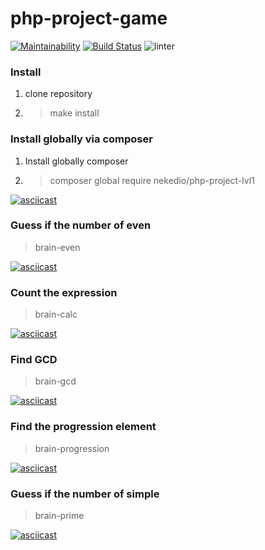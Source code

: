 # php-project-game

[![Maintainability](https://api.codeclimate.com/v1/badges/d3929ac0baeeac57016e/maintainability)](https://codeclimate.com/github/nekedio/php-project-lvl1/maintainability)
[![Build Status](https://travis-ci.com/nekedio/php-project-lvl1.svg?branch=master)](https://travis-ci.com/nekedio/php-project-lvl1)
![linter](https://github.com/nekedio/php-project-lvl1/workflows/linter/badge.svg)

### Install

1. clone repository
2. > make install

### Install globally via composer

1. Install globally composer
2. > composer global require nekedio/php-project-lvl1

[![asciicast](https://asciinema.org/a/305159.svg)](https://asciinema.org/a/305159)


### Guess if the number of even
> brain-even

[![asciicast](https://asciinema.org/a/304369.svg)](https://asciinema.org/a/304369)


### Count the expression
> brain-calc

[![asciicast](https://asciinema.org/a/305094.svg)](https://asciinema.org/a/305094)


### Find GCD
> brain-gcd

[![asciicast](https://asciinema.org/a/305834.svg)](https://asciinema.org/a/305834)


### Find the progression element
> brain-progression

[![asciicast](https://asciinema.org/a/305835.svg)](https://asciinema.org/a/305835)


### Guess if the number of simple
> brain-prime

[![asciicast](https://asciinema.org/a/305815.svg)](https://asciinema.org/a/305815)
